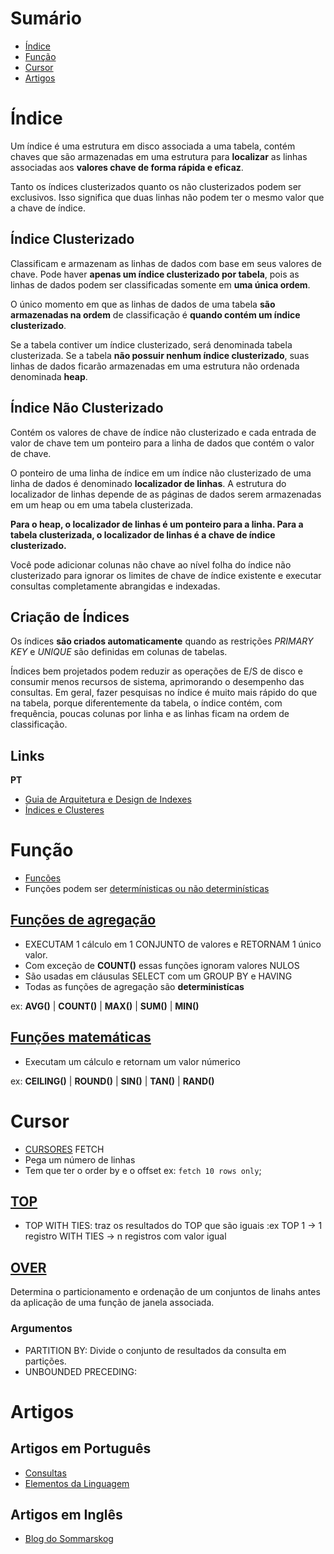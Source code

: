 # Sumário
- [Índice](#Índice)
- [Função](#Função)
- [Cursor](#Cursor)
- [Artigos](#Artigos)

# Índice

Um índice é uma estrutura em disco associada a uma tabela, contém chaves que são armazenadas em uma estrutura para **localizar** as linhas associadas aos **valores chave de forma rápida e eficaz**.

Tanto os índices clusterizados quanto os não clusterizados podem ser exclusivos. Isso significa que duas linhas não podem ter o mesmo valor que a chave de índice. 

## Índice Clusterizado
Classificam e armazenam as linhas de dados com base em seus valores de chave. Pode haver **apenas um índice clusterizado por tabela**, pois as linhas de dados podem ser classificadas somente em **uma única ordem**. 

O único momento em que as linhas de dados de uma tabela **são armazenadas na ordem** de classificação é **quando contém um índice clusterizado**. 

Se a tabela contiver um índice clusterizado, será denominada tabela clusterizada. 
Se a tabela **não possuir nenhum índice clusterizado**, suas linhas de dados ficarão armazenadas em uma estrutura não ordenada denominada **heap**.

## Índice Não Clusterizado
Contém os valores de chave de índice não clusterizado e cada entrada de valor de chave tem um ponteiro para a linha de dados que contém o valor de chave.

O ponteiro de uma linha de índice em um índice não clusterizado de uma linha de dados é denominado **localizador de linhas**. 
A estrutura do localizador de linhas depende de as páginas de dados serem armazenadas em um heap ou em uma tabela clusterizada.

**Para o heap, o localizador de linhas é um ponteiro para a linha. Para a tabela clusterizada, o localizador de linhas é a chave de índice clusterizado.**

Você pode adicionar colunas não chave ao nível folha do índice não clusterizado para ignorar os limites de chave de índice existente e executar consultas completamente abrangidas e indexadas. 

## Criação de Índices
Os índices **são criados automaticamente** quando as restrições *PRIMARY KEY* e *UNIQUE* são definidas em colunas de tabelas.

Índices bem projetados podem reduzir as operações de E/S de disco e consumir menos recursos de sistema, aprimorando o desempenho das consultas. Em geral, fazer pesquisas no índice é muito mais rápido do que na tabela, porque diferentemente da tabela, o índice contém, com frequência, poucas colunas por linha e as linhas ficam na ordem de classificação.

## Links 
**PT** 
- [Guia de Arquitetura e Design de Indexes](https://docs.microsoft.com/pt-br/sql/relational-databases/sql-server-index-design-guide)
- [Índices e Clusteres](https://docs.microsoft.com/pt-br/sql/relational-databases/indexes/clustered-and-nonclustered-indexes-described?view=sql-server-2017)

# Função
- [Funcões](https://docs.microsoft.com/pt-BR/sql/t-sql/functions/functions?view=sql-server-2017)
- Funções podem ser [determínisticas ou não determinísticas](https://docs.microsoft.com/pt-BR/sql/relational-databases/user-defined-functions/deterministic-and-nondeterministic-functions?view=sql-server-2017)

## [Funções de agregação](https://docs.microsoft.com/pt-BR/sql/t-sql/functions/aggregate-functions-transact-sql?view=sql-server-2017)
- EXECUTAM 1 cálculo em 1 CONJUNTO de valores e RETORNAM 1 único valor.
- Com exceção de **COUNT()** essas funções ignoram valores NULOS
- São usadas em cláusulas SELECT com um GROUP BY e HAVING
- Todas as funções de agregação são **deterministícas**

ex: **AVG()** | **COUNT()** | **MAX()** | **SUM()** | **MIN()**

## [Funções matemáticas](https://docs.microsoft.com/pt-br/sql/t-sql/functions/mathematical-functions-transact-sql)
- Executam um cálculo e retornam um valor númerico

ex: **CEILING()** | **ROUND()** | **SIN()** | **TAN()** | **RAND()**

# Cursor 

- [CURSORES](https://docs.microsoft.com/pt-br/sql/t-sql/language-elements/cursors-transact-sql)
FETCH
- Pega um número de linhas
- Tem que ter o order by e o offset
ex: `fetch 10 rows only`;


## [TOP](https://docs.microsoft.com/pt-br/sql/t-sql/queries/top-transact-sql?view=sql-server-2017)
- TOP WITH TIES: traz os resultados do TOP que são iguais
:ex TOP 1 -> 1 registro 
WITH TIES -> n registros com valor igual

## [OVER](https://docs.microsoft.com/pt-br/sql/t-sql/queries/select-over-clause-transact-sql?view=sql-server-2017)
Determina o particionamento e ordenação de um conjuntos de linahs antes da aplicação de uma função de janela associada.

### Argumentos
- PARTITION BY: Divide o conjunto de resultados da consulta em partições. 
- UNBOUNDED PRECEDING: 

# Artigos 

## Artigos em Português
- [Consultas](https://docs.microsoft.com/pt-br/sql/t-sql/queries/queries?view=sql-server-2017)
- [Elementos da Linguagem](https://docs.microsoft.com/pt-br/sql/t-sql/language-elements/language-elements-transact-sql)


## Artigos em Inglês

- [Blog do Sommarskog](http://www.sommarskog.se/)